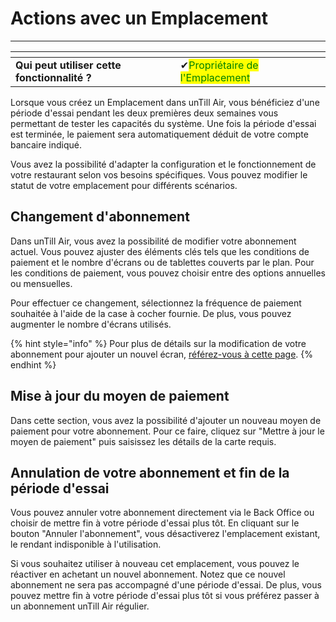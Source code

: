# Actions avec un Emplacement

---------

<table data-card-size="large" data-view="cards" data-full-width="false"><thead><tr><th></th><th></th><th></th></tr></thead><tbody><tr><td><strong>Qui peut utiliser cette fonctionnalité ?</strong></td><td><span data-gb-custom-inline data-tag="emoji" data-code="2714">✔</span><mark style="color:green;">Propriétaire de l'Emplacement</mark></td><td></td></tr></tbody></table>

Lorsque vous créez un Emplacement dans unTill Air, vous bénéficiez d'une période d'essai pendant les deux premières deux semaines vous permettant de tester les capacités du système. Une fois la période d'essai est terminée, le paiement sera automatiquement déduit de votre compte bancaire indiqué.

Vous avez la possibilité d'adapter la configuration et le fonctionnement de votre restaurant selon vos besoins spécifiques. Vous pouvez modifier le statut de votre emplacement pour différents scénarios.

## Changement d'abonnement

Dans unTill Air, vous avez la possibilité de modifier votre abonnement actuel. Vous pouvez ajuster des éléments clés tels que les conditions de paiement et le nombre d'écrans ou de tablettes couverts par le plan. Pour les conditions de paiement, vous pouvez choisir entre des options annuelles ou mensuelles.

Pour effectuer ce changement, sélectionnez la fréquence de paiement souhaitée à l'aide de la case à cocher fournie. De plus, vous pouvez augmenter le nombre d'écrans utilisés.

{% hint style="info" %}
Pour plus de détails sur la modification de votre abonnement pour ajouter un nouvel écran, [référez-vous à cette page](../general/equipement/ajouter-un-nouvel-ecran.md).
{% endhint %}

## Mise à jour du moyen de paiement
Dans cette section, vous avez la possibilité d'ajouter un nouveau moyen de paiement pour votre abonnement. Pour ce faire, cliquez sur "Mettre à jour le moyen de paiement" puis saisissez les détails de la carte requis.

## Annulation de votre abonnement et fin de la période d'essai

Vous pouvez annuler votre abonnement directement via le Back Office ou choisir de mettre fin à votre période d'essai plus tôt. En cliquant sur le bouton "Annuler l'abonnement", vous désactiverez l'emplacement existant, le rendant indisponible à l'utilisation.

Si vous souhaitez utiliser à nouveau cet emplacement, vous pouvez le réactiver en achetant un nouvel abonnement. Notez que ce nouvel abonnement ne sera pas accompagné d'une période d'essai. De plus, vous pouvez mettre fin à votre période d'essai plus tôt si vous préférez passer à un abonnement unTill Air régulier.